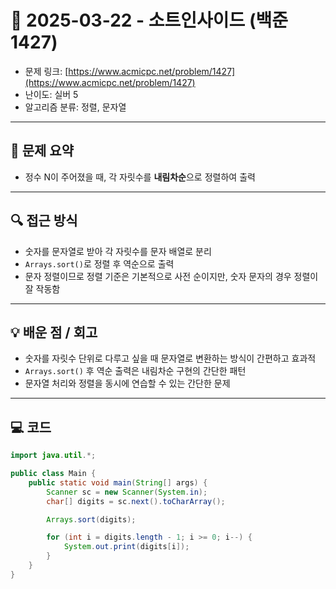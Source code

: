 # 📅 2025-03-22 - 소트인사이드 (백준 1427)

<!-- 문제 링크 -->
- 문제 링크: [https://www.acmicpc.net/problem/1427](https://www.acmicpc.net/problem/1427)
- 난이도: 실버 5
- 알고리즘 분류: 정렬, 문자열

---

## 📌 문제 요약

- 정수 N이 주어졌을 때, 각 자릿수를 **내림차순**으로 정렬하여 출력

---

## 🔍 접근 방식

- 숫자를 문자열로 받아 각 자릿수를 문자 배열로 분리
- `Arrays.sort()`로 정렬 후 역순으로 출력
- 문자 정렬이므로 정렬 기준은 기본적으로 사전 순이지만, 숫자 문자의 경우 정렬이 잘 작동함

---

## 💡 배운 점 / 회고

- 숫자를 자릿수 단위로 다루고 싶을 때 문자열로 변환하는 방식이 간편하고 효과적
- `Arrays.sort()` 후 역순 출력은 내림차순 구현의 간단한 패턴
- 문자열 처리와 정렬을 동시에 연습할 수 있는 간단한 문제

---

## 💻 코드

```java
import java.util.*;

public class Main {
    public static void main(String[] args) {
        Scanner sc = new Scanner(System.in);
        char[] digits = sc.next().toCharArray();

        Arrays.sort(digits);

        for (int i = digits.length - 1; i >= 0; i--) {
            System.out.print(digits[i]);
        }
    }
}
